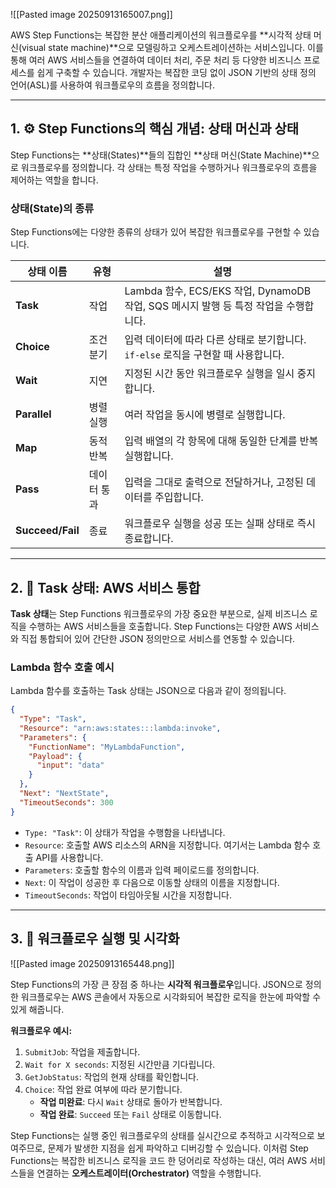 
![[Pasted image 20250913165007.png]]

AWS Step Functions는 복잡한 분산 애플리케이션의 워크플로우를 **시각적 상태 머신(visual state machine)**으로 모델링하고 오케스트레이션하는 서비스입니다. 이를 통해 여러 AWS 서비스들을 연결하여 데이터 처리, 주문 처리 등 다양한 비즈니스 프로세스를 쉽게 구축할 수 있습니다. 개발자는 복잡한 코딩 없이 JSON 기반의 상태 정의 언어(ASL)를 사용하여 워크플로우의 흐름을 정의합니다.

---

## 1. ⚙️ Step Functions의 핵심 개념: 상태 머신과 상태

Step Functions는 **상태(States)**들의 집합인 **상태 머신(State Machine)**으로 워크플로우를 정의합니다. 각 상태는 특정 작업을 수행하거나 워크플로우의 흐름을 제어하는 역할을 합니다.

### 상태(State)의 종류

Step Functions에는 다양한 종류의 상태가 있어 복잡한 워크플로우를 구현할 수 있습니다.

|상태 이름|유형|설명|
|---|---|---|
|**Task**|작업|Lambda 함수, ECS/EKS 작업, DynamoDB 작업, SQS 메시지 발행 등 특정 작업을 수행합니다.|
|**Choice**|조건 분기|입력 데이터에 따라 다른 상태로 분기합니다. `if-else` 로직을 구현할 때 사용합니다.|
|**Wait**|지연|지정된 시간 동안 워크플로우 실행을 일시 중지합니다.|
|**Parallel**|병렬 실행|여러 작업을 동시에 병렬로 실행합니다.|
|**Map**|동적 반복|입력 배열의 각 항목에 대해 동일한 단계를 반복 실행합니다.|
|**Pass**|데이터 통과|입력을 그대로 출력으로 전달하거나, 고정된 데이터를 주입합니다.|
|**Succeed/Fail**|종료|워크플로우 실행을 성공 또는 실패 상태로 즉시 종료합니다.|

---

## 2. 🧩 Task 상태: AWS 서비스 통합

**Task 상태**는 Step Functions 워크플로우의 가장 중요한 부분으로, 실제 비즈니스 로직을 수행하는 AWS 서비스들을 호출합니다. Step Functions는 다양한 AWS 서비스와 직접 통합되어 있어 간단한 JSON 정의만으로 서비스를 연동할 수 있습니다.

### Lambda 함수 호출 예시

Lambda 함수를 호출하는 Task 상태는 JSON으로 다음과 같이 정의됩니다.

```JSON
{
  "Type": "Task",
  "Resource": "arn:aws:states:::lambda:invoke",
  "Parameters": {
    "FunctionName": "MyLambdaFunction",
    "Payload": {
      "input": "data"
    }
  },
  "Next": "NextState",
  "TimeoutSeconds": 300
}
```

- `Type: "Task"`: 이 상태가 작업을 수행함을 나타냅니다.
- `Resource`: 호출할 AWS 리소스의 ARN을 지정합니다. 여기서는 Lambda 함수 호출 API를 사용합니다.
- `Parameters`: 호출할 함수의 이름과 입력 페이로드를 정의합니다.
- `Next`: 이 작업이 성공한 후 다음으로 이동할 상태의 이름을 지정합니다.
- `TimeoutSeconds`: 작업이 타임아웃될 시간을 지정합니다.

---

## 3. 🚀 워크플로우 실행 및 시각화

![[Pasted image 20250913165448.png]]

Step Functions의 가장 큰 장점 중 하나는 **시각적 워크플로우**입니다. JSON으로 정의한 워크플로우는 AWS 콘솔에서 자동으로 시각화되어 복잡한 로직을 한눈에 파악할 수 있게 해줍니다.

**워크플로우 예시:**

1. `SubmitJob`: 작업을 제출합니다.
2. `Wait for X seconds`: 지정된 시간만큼 기다립니다.
3. `GetJobStatus`: 작업의 현재 상태를 확인합니다.
4. `Choice`: 작업 완료 여부에 따라 분기합니다.
    - **작업 미완료**: 다시 `Wait` 상태로 돌아가 반복합니다.
    - **작업 완료**: `Succeed` 또는 `Fail` 상태로 이동합니다.

Step Functions는 실행 중인 워크플로우의 상태를 실시간으로 추적하고 시각적으로 보여주므로, 문제가 발생한 지점을 쉽게 파악하고 디버깅할 수 있습니다. 이처럼 Step Functions는 복잡한 비즈니스 로직을 코드 한 덩어리로 작성하는 대신, 여러 AWS 서비스들을 연결하는 **오케스트레이터(Orchestrator)** 역할을 수행합니다.